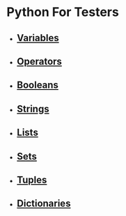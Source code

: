# Python For Testers

- ## [Variables](docs/variables.md)
- ## [Operators](docs/operators.md)
- ## [Booleans](docs/booleans.md)
- ## [Strings](docs/strings.md)
- ## [Lists](docs/lists.md)
- ## [Sets](docs/sets.md)
- ## [Tuples](docs/tuples.md)
- ## [Dictionaries](docs/dictionaries.md)
